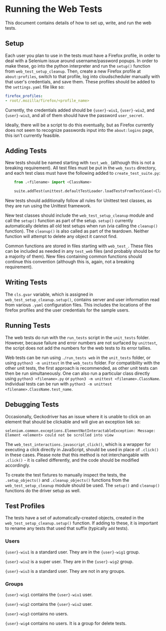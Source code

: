 # Running the Web Tests

This document contains details of how to set up, write, and run the web tests. 

## Setup

Each user you plan to use in the tests must have a Firefox profile, in order to deal with a Selenium issue around username/password popups. In order to make these, go into the python interpreter and run the `setup()` function from `web_test_setup_cleanup`. Then, create a new Firefox profile at `about:profiles`, switch to that profile, log into cloudscheduler manually with that user's credentials, and save them. These profiles should be added to the `settings.yaml` file like so:

```yaml
firefox_profiles:
- root/.mozilla/firefox/<profile_name>
```

Currently, the credentials added should be `{user}-wiu1`, `{user}-wiu2`, and `{user}-wiu3`, and all of them should have the password `user_secret`.

Ideally, there will be a script to do this eventually, but as Firefox currently does not seem to recognize passwords input into the `about:logins` page, this isn't currently feasible.

## Adding Tests

New tests should be named starting with `test_web_` (although this is not a breaking requirement). All test files must be put in the `web_tests` directory, and each test class must have the following added to `create_test_suite.py`:

```python
    from .<filename> import <ClassName>

    suite.addTest(unittest.defaultTestLoader.loadTestsFromTestCase(<ClassName>))
```

New tests should additionally follow all rules for Unittest test classes, as they are run using the Unittest framework.

New test classes should include the `web_test_setup_cleanup` module and call the `setup()` function as part of the setup. `setup()` currently automatically deletes all old test setups when run (via calling the `cleanup()` function). The `cleanup()` is also called as part of the teardown. Neither function will attempt to delete any object it cannot find.

Common functions are stored in files starting with `web_test_`. These files can be included as needed in any `test_web` files (and probably should be for a majority of them). New files containing common functions should continue this convention (although this is, again, not a breaking requirement).

## Writing Tests

The `cls.gvar` variable, which is assigned in `web_test_setup_cleanup.setup()`, contains server and user information read from various `.yaml` configuration files. This includes the locations of the firefox profiles and the user credentials for the sample users.

## Running Tests

The web tests do run with the `run_tests` script in the `unit_tests` folder. However, because failure and error numbers are not surfaced by `unittest`, the script does not add the numbers for the web tests to its error tallies.

Web tests can be run using `./run_tests web` in the `unit_tests` folder, or using `python3 -m unittest` in the `web_tests` folder. For compatibility with the other unit tests, the first approach is recommended, as other unit tests can then be run simultaneously. One can also run a particular class directly using `python3 <filename>.py` or `python3 -m unittest <filename>.ClassName`. Individual tests can be run with `python3 -m unittest <filename>.ClassName.test_name`.

## Debugging Tests

Occasionally, Geckodriver has an issue where it is unable to click on an element that should be clickable and will give an exception liek so:

```
selenium.common.exceptions.ElementNotInteractableException: Message: Element <element> could not be scrolled into view
```

The `web_test_interactions.javascript_click()`, which is a wrapper for executing a click directly in JavaScript, should be used in place of `.click()` in these cases. Please note that this method is not interchangable with `.click()` - it is called differently, and the code should be modified accordingly.

To create the test fixtures to manually inspect the tests, the `.setup_objects()` and `.cleanup_objects()` functions from the `web_test_setup_cleanup` module should be used. The `setup()` and `cleanup()` functions do the driver setup as well.

## Test Profiles

The tests have a set of automatically-created objects, created in the `web_test_setup_cleanup.setup()` function. If adding to these, it is important to rename any tests that used that suffix (typically `add` tests).

### Users

`{user}-wiu1` is a standard user. They are in the `{user}-wig1` group.

`{user}-wiu2` is a super user. They are in the `{user}-wig2` group.

`{user}-wiu3` is a standard user. They are not in any groups.

### Groups

`{user}-wig1` contains the `{user}-wiu1` user.

`{user}-wig2` contains the `{user}-wiu2` user.

`{user}-wig3` contains no users.

`{user}-wig4` contains no users. It is a group for delete tests.